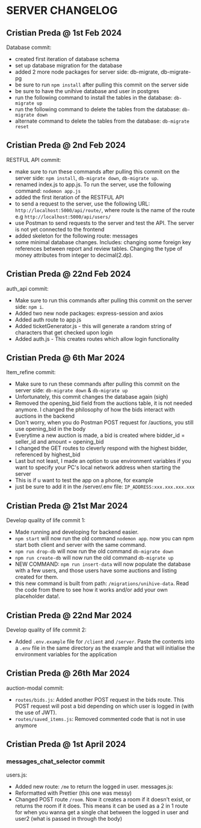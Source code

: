 # SERVER CHANGELOG

## Cristian Preda @ 1st Feb 2024

Database commit:

- created first iteration of database schema
- set up database migration for the database
- added 2 more node packages for server side: db-migrate, db-migrate-pg
- be sure to run `npm install` after pulling this commit on the server side
- be sure to have the unihive database and user in postgres
- run the following command to install the tables in the database: `db-migrate up`
- run the following command to delete the tables from the database: `db-migrate down`
- alternate command to delete the tables from the database: `db-migrate reset`

## Cristian Preda @ 2nd Feb 2024

RESTFUL API commit:

- make sure to run these commands after pulling this commit on the server side: `npm install`, `db-migrate down`, `db-migrate up`.
- renamed index.js to app.js. To run the server, use the following command: `nodemon app.js`
- added the first iteration of the RESTFUL API
- to send a request to the server, use the following URL: `http://localhost:5000/api/route/`, where route is the name of the route e.g `http://localhost:5000/api/users/`
- use Postman to send requests to the server and test the API. The server is not yet connected to the frontend
- added skeleton for the following route: messages
- some minimal database changes. Includes: changing some foreign key references between report and review tables. Changing the type of money attributes from integer to decimal(2.dp).

## Cristian Preda @ 22nd Feb 2024

auth_api commit:

- Make sure to run this commands after pulling this commit on the server side: `npm i`.
- Added two new node packages: express-session and axios
- Added auth route to app.js
- Added ticketGenerator.js - this will generate a random string of characters that get checked upon login
- Added auth.js - This creates routes which allow login functionality

## Cristian Preda @ 6th Mar 2024

Item_refine commit:

- Make sure to run these commands after pulling this commit on the server side: `db-migrate down` & `db-migrate up`
- Unfortunately, this commit changes the database again (sigh)
- Removed the opening_bid field from the auctions table, it is not needed anymore. I changed the philosophy of how the bids interact with auctions in the backend
- Don't worry, when you do Postman POST request for /auctions, you still use opening_bid in the body
- Everytime a new auction is made, a bid is created where bidder_id = seller_id and amount = opening_bid
- I changed the GET routes to cleverly respond with the highest bidder, referenced by highest_bid
- Last but not least, I made an option to use environment variables if you want to specify your PC's local network address when starting the server
- This is if u want to test the app on a phone, for example
- just be sure to add it in the /server/.env file: `IP_ADDRESS:xxx.xxx.xxx.xxx`

## Cristian Preda @ 21st Mar 2024

Develop quality of life commit 1:

- Made running and developing for backend easier.
- `npm start` will now run the old command `nodemon app`. now you can npm start both client and server with the same command.
- `npm run drop-db` will now run the old command `db-migrate down`
- `npm run create-db` will now run the old command `db-migrate up`
- NEW COMMAND: `npm run insert-data` will now populate the database with a few users, and those users have some auctions and listing created for them.
- this new command is built from path: `/migrations/unihive-data`. Read the code from there to see how it works and/or add your own placeholder data!.

## Cristian Preda @ 22nd Mar 2024

Develop quality of life commit 2:

- Added `.env.example` file for `/client` and `/server`. Paste the contents into a `.env` file in the same directory as the example and that will initialise the environment variables for the application

## Cristian Preda @ 26th Mar 2024

auction-modal commit:

- `routes/bids.js`: Added another POST request in the bids route. This POST request will post a bid depending on which user is logged in (with the use of JWT).
- `routes/saved_items.js`: Removed commented code that is not in use anymore

## Cristian Preda @ 1st April 2024

### messages_chat_selector commit

users.js:

- Added new route: `/me` to return the logged in user.
messages.js:
- Reformatted with Prettier (this one was messy)
- Changed POST route `/room`. Now it creates a room if it doesn't exist, or returns the room if it does. This means it can be used as a 2 in 1 route for when you wanna get a single chat between the logged in user and user2 (what is passed in through the body)  
